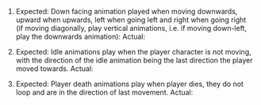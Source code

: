 1. Expected: Down facing animation played when moving downwards, upward when upwards, left when going left and right when going right (if moving diagonally, play vertical animations, i.e. if moving down-left, play the downwards animation):
Actual: 

2. Expected: Idle animations play when the player character is not moving, with the direction of the idle animation being the last direction the player moved towards.
Actual:

3. Expected: Player death animations play when player dies, they do not loop and are in the direction of last movement.
Actual:




